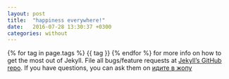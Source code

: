 ```yaml
---
layout: post
title:  "happiness everywhere!"
date:   2016-07-28 13:30:37 +0300
categories: without
---
```


{% for tag in page.tags %}
  {{ tag }}
{% endfor %}
 for more info on how to get the most out of Jekyll. File all bugs/feature requests at [Jekyll’s GitHub repo][jekyll-gh]. If you have questions, you can ask them on [идите в жопу][testlink]

[testlink]: http://asdfasdf.sad
[jekyll-docs]: http://jekyllrb.com/docs/home
[jekyll-gh]:   https://github.com/jekyll/jekyll
[jekyll-talk]: https://talk.jekyllrb.com/

